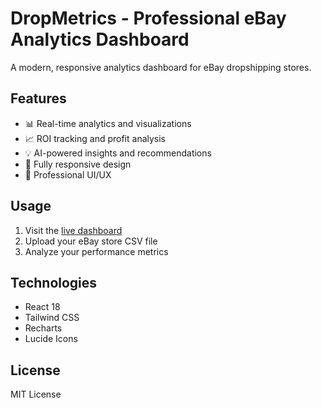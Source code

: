 # DropMetrics - Professional eBay Analytics Dashboard

A modern, responsive analytics dashboard for eBay dropshipping stores.

## Features
- 📊 Real-time analytics and visualizations
- 📈 ROI tracking and profit analysis
- 💡 AI-powered insights and recommendations
- 📱 Fully responsive design
- 🎨 Professional UI/UX

## Usage
1. Visit the [live dashboard](https://yourusername.github.io/dropmetrics)
2. Upload your eBay store CSV file
3. Analyze your performance metrics

## Technologies
- React 18
- Tailwind CSS
- Recharts
- Lucide Icons

## License
MIT License